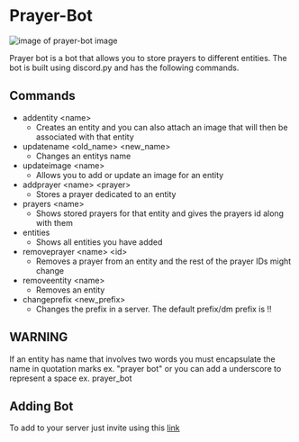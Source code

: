 # Prayer-Bot

![image of prayer-bot image](https://media.discordapp.net/attachments/694994771638222861/848993179759542302/IMG_20210531_213504.jpg?width=444&height=445)

Prayer bot is a bot that allows you to store prayers to different entities. The bot is built using discord.py and has the following commands.

## Commands
- addentity \<name>
  - Creates an entity and you can also attach an image that will then be associated with that entity
- updatename \<old_name> \<new_name>
  - Changes an entitys name
- updateimage \<name>
  - Allows you to add or update an image for an entity
- addprayer \<name> \<prayer>
  - Stores a prayer dedicated to an entity
- prayers \<name>
  - Shows stored prayers for that entity and gives the prayers id along with them
- entities
  - Shows all entities you have added
- removeprayer \<name> \<id>
  - Removes a prayer from an entity and the rest of the prayer IDs might change
- removeentity \<name>
  - Removes an entity
- changeprefix \<new_prefix>
  - Changes the prefix in a server. The default prefix/dm prefix is !!

## **WARNING**
If an entity has name that involves two words you must encapsulate the name in quotation marks ex. \"prayer bot\" or you can add a underscore to represent a space ex. prayer_bot

## Adding Bot
To add to your server just invite using this [link](https://discord.com/oauth2/authorize?client_id=754848887323361350&permissions=76864&scope=bot)
